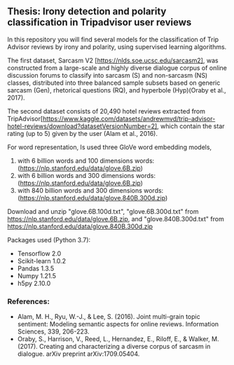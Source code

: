 ## Thesis: Irony detection and polarity classification in Tripadvisor user reviews

In this repository you will find several models for the classification of Trip Advisor reviews by irony and polarity, using supervised learning algorithms.

The first dataset, Sarcasm V2 [https://nlds.soe.ucsc.edu/sarcasm2], was constructed from a large-scale and highly diverse dialogue corpus of online discussion forums to classify into sarcasm (S) and non-sarcasm (NS) classes, distributed into three balanced sample subsets based on generic sarcasm (Gen), rhetorical questions (RQ), and hyperbole (Hyp)(Oraby et al., 2017). 

The second dataset consists of 20,490 hotel reviews extracted from TripAdvisor[https://www.kaggle.com/datasets/andrewmvd/trip-advisor-hotel-reviews/download?datasetVersionNumber=2], which contain the star rating (up to 5) given by the user (Alam et al., 2016).

For word representation, Is used three GloVe word embedding models, 
1. with 6 billion words and 100 dimensions words: (https://nlp.stanford.edu/data/glove.6B.zip)
2. with 6 billion words and 300 dimensions words: (https://nlp.stanford.edu/data/glove.6B.zip)
3. with 840 billion words and 300 dimensions words: (https://nlp.stanford.edu/data/glove.840B.300d.zip)
 
Download and unzip "glove.6B.100d.txt", "glove.6B.300d.txt" from https://nlp.stanford.edu/data/glove.6B.zip, and "glove.840B.300d.txt" from https://nlp.stanford.edu/data/glove.840B.300d.zip

Packages used (Python 3.7):
- Tensorflow 2.0
- Scikit-learn 1.0.2
- Pandas 1.3.5
- Numpy 1.21.5
- h5py 2.10.0

### References:
- Alam, M. H., Ryu, W.-J., & Lee, S. (2016). Joint multi-grain topic sentiment: Modeling semantic aspects for online reviews. Information Sciences, 339, 206-223.
- Oraby, S., Harrison, V., Reed, L., Hernandez, E., Riloff, E., & Walker, M. (2017). Creating and characterizing a diverse corpus of sarcasm in dialogue. arXiv preprint arXiv:1709.05404.
